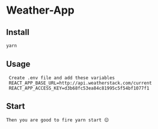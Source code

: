 # Weather-App


## Install

```sh
yarn 
```

## Usage
```
 Create .env file and add these variables
 REACT_APP_BASE_URL=http://api.weatherstack.com/current
 REACT_APP_ACCESS_KEY=d3b68fc53ea84c81995c5f54bf1077f1
```


## Start

```sh
Then you are good to fire yarn start 😌
```
